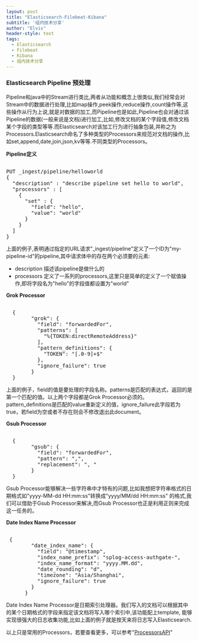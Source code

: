 ```yaml
---
layout: post
title: "Elasticsearch-Filebeat-Kibana"
subtitle: '组内技术分享'
author: "Elvis"
header-style: text
tags:
  - Elasticsearch
  - Filebeat
  - Kibana
  - 组内技术分享
---
```


### Elasticsearch Pipeline 预处理

Pipeline和java中的Stream进行类比,两者从功能和概念上很类似,我们经常会对Stream中的数据进行处理,比如map操作,peek操作,reduce操作,count操作等,这些操作从行为上说,就是对数据的加工,而Pipeline也是如此,Pipeline也会对通过该Pipeline的数据(一般来说是文档)进行加工,比如,修改文档的某个字段值,修改文档某个字段的类型等等.而Elasticsearch对该加工行为进行抽象包装,并称之为Processors.Elasticsearch命名了多种类型的Processors来规范对文档的操作,比如set,append,date,join,json,kv等等.不同类型的Processors。

**Pipeline定义**

<pre name="code" class="c++"> 
PUT _ingest/pipeline/helloworld
{
  "description" : "describe pipeline set hello to world",
  "processors" : [
    {
      "set" : {
        "field": "hello",
        "value": "world"
      }
    }
  ]
}
</pre>

上面的例子,表明通过指定的URL请求"_ingest/pipeline"定义了一个ID为"my-pipeline-id"的pipeline,其中请求体中的存在两个必须要的元素:

* description 描述该pipeline是做什么的
* processors 定义了一系列的processors,这里只是简单的定义了一个赋值操作,即将字段名为"hello"的字段值都设置为"world"

**Grok Processor**

<pre name="code" class="c++"> 
  {  
        "grok": {  
          "field": "forwardedFor",  
          "patterns": [  
            "%{TOKEN:directRemoteAddress}"  
          ],  
          "pattern_definitions": {  
            "TOKEN": "[.0-9]+$"  
          },  
          "ignore_failure": true  
        }  
  }
</pre>

上面的例子，field的值是要处理的字段名称。patterns是匹配的表达式，返回的是第一个匹配的值。以上两个字段都是Grok Processor必须的。
pattern_definitions是匹配的value重新定义的值，ignore_failure此字段若为true，若field为空或者不存在则会不修改退出此document。

**Gsub Processor**

<pre name="code" class="c++"> 
  {
        "gsub": {
          "field": "forwardedFor",
          "pattern": ",",
          "replacement": ", "
        }
  }
</pre>

Gsub Processor能够解决一些字符串中才特有的问题,比如我想把字符串格式的日期格式如"yyyy-MM-dd HH:mm:ss"转换成"yyyy/MM/dd HH:mm:ss"
的格式,我们可以借助于Gsub Processor来解决,而Gsub Processor也正是利用正则来完成这一任务的。

**Date Index Name Processor**

<pre name="code" class="c++"> 
 {
        "date_index_name": {
          "field": "@timestamp",
          "index_name_prefix": "splog-access-authgate-",
          "index_name_format": "yyyy.MM.dd",
          "date_rounding": "d",
          "timezone": "Asia/Shanghai",
          "ignore_failure": true
        }
      }
</pre>

Date Index Name Processor是日期索引处理器。我们写入的文档可以根据其中的某个日期格式的字段来指定该文档将写入哪个索引中,该功能配上template,
能够实现很强大的日志收集功能,比如上面的例子就是按天来将日志写入Elasticsearch.

以上只是常用的Processors，若要查看更多，可以参考"[ProcessorsAPI](https://www.elastic.co/guide/en/elasticsearch/reference/current/ingest-processors.html)"




